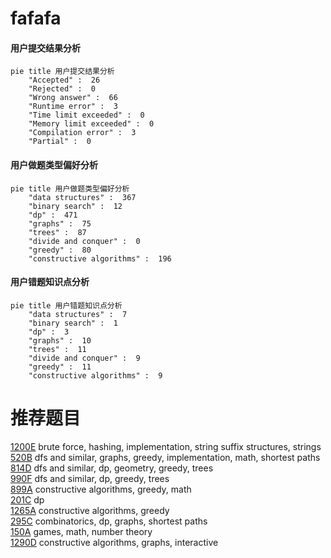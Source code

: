 # fafafa

<!-- tabs:start -->



#### **用户提交结果分析**

```mermaid
pie title 用户提交结果分析
    "Accepted" :  26
    "Rejected" :  0
    "Wrong answer" :  66
    "Runtime error" :  3
    "Time limit exceeded" :  0
    "Memory limit exceeded" :  0
    "Compilation error" :  3
    "Partial" :  0
```

#### **用户做题类型偏好分析**

```mermaid
pie title 用户做题类型偏好分析
    "data structures" :  367
    "binary search" :  12
    "dp" :  471
    "graphs" :  75
    "trees" :  87
    "divide and conquer" :  0
    "greedy" :  80
    "constructive algorithms" :  196
```
#### **用户错题知识点分析**

```mermaid
pie title 用户错题知识点分析
    "data structures" :  7
    "binary search" :  1
    "dp" :  3
    "graphs" :  10
    "trees" :  11
    "divide and conquer" :  9
    "greedy" :  11
    "constructive algorithms" :  9
```



<!-- tabs:end -->
# 推荐题目
[1200E](https://codeforces.com/contest/1200/problem/E)		brute force,
                        hashing,
                        implementation,
                        string suffix structures,
                        strings		  
[520B](https://codeforces.com/contest/520/problem/B)		dfs and similar,
                        graphs,
                        greedy,
                        implementation,
                        math,
                        shortest paths		  
[814D](https://codeforces.com/contest/814/problem/D)		dfs and similar,
                        dp,
                        geometry,
                        greedy,
                        trees		  
[990F](https://codeforces.com/contest/990/problem/F)		dfs and similar,
                        dp,
                        greedy,
                        trees		  
[899A](https://codeforces.com/contest/899/problem/A)		constructive algorithms,
                        greedy,
                        math		  
[201C](https://codeforces.com/contest/201/problem/C)		dp		  
[1265A](https://codeforces.com/contest/1265/problem/A)		constructive algorithms,
                        greedy		  
[295C](https://codeforces.com/contest/295/problem/C)		combinatorics,
                        dp,
                        graphs,
                        shortest paths		  
[150A](https://codeforces.com/contest/150/problem/A)		games,
                        math,
                        number theory		  
[1290D](https://codeforces.com/contest/1290/problem/D)		constructive algorithms,
                        graphs,
                        interactive		  
